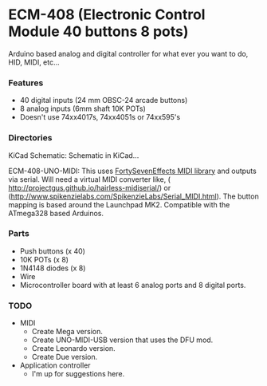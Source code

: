 ECM-408 (Electronic Control Module 40 buttons 8 pots)
=====================================================

Arduino based analog and digital controller for what ever you want to do, HID, MIDI, etc...

### Features
* 40 digital inputs (24 mm OBSC-24 arcade buttons)
* 8 analog inputs (6mm shaft 10K POTs)
* Doesn't use 74xx4017s, 74xx4051s or 74xx595's

### Directories
KiCad Schematic: Schematic in KiCad...

ECM-408-UNO-MIDI:  This uses [FortySevenEffects MIDI library](https://github.com/FortySevenEffects/arduino_midi_library/) and outputs via serial. Will need a virtual MIDI converter like, ( http://projectgus.github.io/hairless-midiserial/) or (http://www.spikenzielabs.com/SpikenzieLabs/Serial_MIDI.html). The button mapping is based around the Launchpad MK2. Compatible with the ATmega328 based Arduinos.

### Parts
* Push buttons (x 40)
* 10K POTs (x 8)
* 1N4148 diodes (x 8)
* Wire
* Microcontroller board with at least 6 analog ports and 8 digital ports.

### TODO
* MIDI
  * Create Mega version.
  * Create UNO-MIDI-USB version that uses the DFU mod.
  * Create Leonardo version.
  * Create Due version.
* Application controller
  * I'm up for suggestions here.
